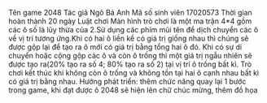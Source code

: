 Tên game 2048
Tác giả Ngô Bá Anh
Mã số sinh viên 17020573
Thời gian hoàn thành 20 ngày
Luật chơi  Màn hình trò chơi là một ma trận 4*4 gồm các ô số là lũy thừa của 2.Sử dụng các phím mũi tên để dịch chuyển các ô về vị trí tương ứng.Khi có hai ô liền kề có giá trị giống nhau thì chúng sẽ được gộp lại để tạo ra ô mới có giá trị bằng tổng hai ô đó. Khi có sự di chuyển hoặc cộng gộp các ô và còn ô trống thì một giá trị ngẫu nhiên sẽ được tạo ra(20% tạo ra số 4; 80% tạo ra số 2) tại vị trí ô trống bất kì. Trò chơi kết thúc khi không còn ô trống và không tồn tại hai ô cạnh nhau bất kì có giá trị bằng nhau.
Hướng phát triển: thêm chức năng quay lại 1 bước trong game, khi đạt được ô 2048 sẽ hiện lên chữ chúc mừng, thêm đồ họa
